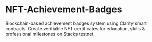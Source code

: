 # NFT-Achievement-Badges
Blockchain-based achievement badges system using Clarity smart contracts. Create verifiable NFT certificates for education, skills &amp; professional milestones on Stacks testnet.
